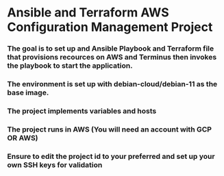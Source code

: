 # Ansible and Terraform AWS Configuration Management Project

### The goal is to set up and Ansible Playbook and Terraform file that provisions recources on AWS and Terminus then  invokes the playbook to start the application.

### The environment is set up with debian-cloud/debian-11 as the base image.

### The project implements variables and hosts

### The project runs in AWS (You will need an account with GCP OR AWS)

### Ensure to edit the project id to your preferred and set up your own SSH keys for validation
